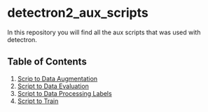 # detectron2_aux_scripts

In this repository you will find all the aux scripts that was used with detectron.

## Table of Contents

1. [Scrip to Data Augmentation](https://github.com/frankh077/detectron2_aux_scripts/tree/main/Script%20to%20Data%20Augmentation)
2. [Script to Data Evaluation](https://github.com/frankh077/detectron2_aux_scripts/tree/main/Script%20to%20Evaluation)
3. [Script to Data Processing Labels](https://github.com/frankh077/detectron2_aux_scripts/tree/main/Script%20to%20Processing%20Labels)
4. [Script to Train](https://github.com/frankh077/detectron2_aux_scripts/tree/main/Script%20to%20Train)
